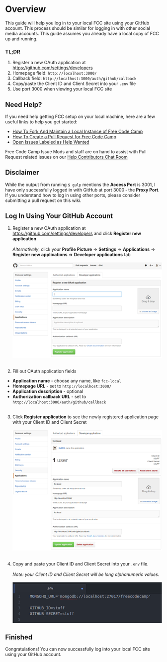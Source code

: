 # Overview
This guide will help you log in to your local FCC site using your GitHub account. This process should be similar for logging in with other social media accounts. This guide assumes you already have a local copy of FCC up and running.

[//]: # (camperbot stops parsing after 20 lines or the first level 2 heading)
### TL;DR
1. Register a new OAuth application at https://github.com/settings/developers
2. Homepage field: `http://localhost:3000/`
3. Callback field: `http://localhost:3000/auth/github/callback`
4. Copy/paste the Client ID and Client Secret into your `.env` file
5. Use port 3000 when viewing your local FCC site

## Need Help?
If you need help getting FCC setup on your local machine, here are a few useful links to help you get started:
- [How To Fork And Maintain a Local Instance of Free Code Camp](https://github.com/FreeCodeCamp/FreeCodeCamp/wiki/How-To-Fork-And-Maintain-a-Local-Instance-of-Free-Code-Camp)
- [How To Create a Pull Request for Free Code Camp](https://github.com/FreeCodeCamp/FreeCodeCamp/wiki/How-To-Create-A-Pull-Request-for-Free-Code-Camp)
- [Open Issues Labeled as Help Wanted](https://github.com/FreeCodeCamp/FreeCodeCamp/labels/help%20wanted)

Free Code Camp Issue Mods and staff are on hand to assist with Pull Request related issues on our [Help Contributors Chat Room](https://gitter.im/FreeCodeCamp/HelpContributors)

## Disclaimer
While the output from running `$ gulp` mentions the **Access Port** is 3001, I have only successfully logged in with GitHub at port 3000 &dash; the **Proxy Port**. If you understand how to log in using other ports, please consider submitting a pull request on this wiki.

## Log In Using Your GitHub Account
1. Register a new OAuth application at https://github.com/settings/developers and click **Register new application**
<br><br>
*Alternatively*, click your **Profile Picture** => **Settings** => **Applications** => **Register new applications** => **Developer applications** tab
<br><br>
![Register GitHub OAuth App](./images/How-To-Log-In-To-Your-Local-FCC-Site/register-github-oauth-app.png)
<br><br>

2. Fill out OAuth application fields
  * **Application name** - choose any name, like `fcc-local`
  * **Homepage URL** - set to `http://localhost:3000/`
  * **Application description** - optional
  * **Authorization callback URL** - set to `http://localhost:3000/auth/github/callback`
<br><br>

3. Click **Register application** to see the newly registered application page with your Client ID and Client Secret
<br><br>
![Client ID and Client Secret](./images/How-To-Log-In-To-Your-Local-FCC-Site/client-id-and-secret.png)
<br><br>

4. Copy and paste your Client ID and Client Secret into your `.env` file.
<br><br>
*Note: your Client ID and Client Secret will be long alphanumeric values.*
<br><br>
![Update .env file](./images/How-To-Log-In-To-Your-Local-FCC-Site/update-env-file.png)

## Finished
Congratulations! You can now successfully log into your local FCC site using your GitHub account.
